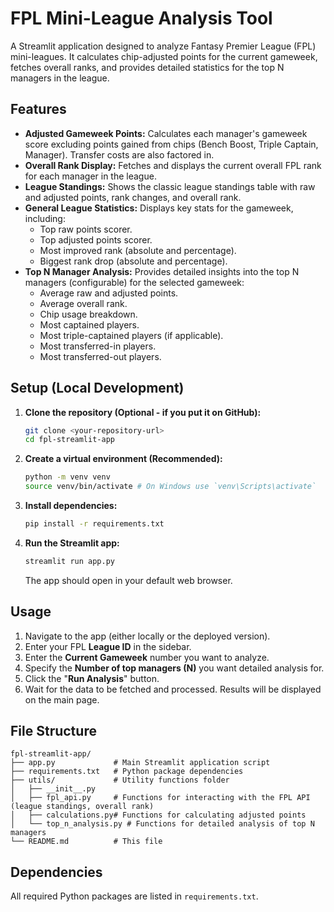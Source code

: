 # FPL Mini-League Analysis Tool

A Streamlit application designed to analyze Fantasy Premier League (FPL) mini-leagues. It calculates chip-adjusted points for the current gameweek, fetches overall ranks, and provides detailed statistics for the top N managers in the league.

## Features

- **Adjusted Gameweek Points:** Calculates each manager's gameweek score excluding points gained from chips (Bench Boost, Triple Captain, Manager). Transfer costs are also factored in.
- **Overall Rank Display:** Fetches and displays the current overall FPL rank for each manager in the league.
- **League Standings:** Shows the classic league standings table with raw and adjusted points, rank changes, and overall rank.
- **General League Statistics:** Displays key stats for the gameweek, including:
  - Top raw points scorer.
  - Top adjusted points scorer.
  - Most improved rank (absolute and percentage).
  - Biggest rank drop (absolute and percentage).
- **Top N Manager Analysis:** Provides detailed insights into the top N managers (configurable) for the selected gameweek:
  - Average raw and adjusted points.
  - Average overall rank.
  - Chip usage breakdown.
  - Most captained players.
  - Most triple-captained players (if applicable).
  - Most transferred-in players.
  - Most transferred-out players.


## Setup (Local Development)

1.  **Clone the repository (Optional - if you put it on GitHub):**
    ```bash
    git clone <your-repository-url>
    cd fpl-streamlit-app
    ```
2.  **Create a virtual environment (Recommended):**
    ```bash
    python -m venv venv
    source venv/bin/activate # On Windows use `venv\Scripts\activate`
    ```
3.  **Install dependencies:**
    ```bash
    pip install -r requirements.txt
    ```
4.  **Run the Streamlit app:**
    ```bash
    streamlit run app.py
    ```
    The app should open in your default web browser.

## Usage

1.  Navigate to the app (either locally or the deployed version).
2.  Enter your FPL **League ID** in the sidebar.
3.  Enter the **Current Gameweek** number you want to analyze.
4.  Specify the **Number of top managers (N)** you want detailed analysis for.
5.  Click the "**Run Analysis**" button.
6.  Wait for the data to be fetched and processed. Results will be displayed on the main page.

## File Structure

```
fpl-streamlit-app/
├── app.py             # Main Streamlit application script
├── requirements.txt   # Python package dependencies
├── utils/             # Utility functions folder
│   ├── __init__.py
│   ├── fpl_api.py     # Functions for interacting with the FPL API (league standings, overall rank)
│   ├── calculations.py# Functions for calculating adjusted points
│   └── top_n_analysis.py # Functions for detailed analysis of top N managers
└── README.md          # This file
```

## Dependencies

All required Python packages are listed in `requirements.txt`.
